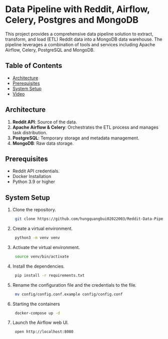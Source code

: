# Data Pipeline with Reddit, Airflow, Celery, Postgres and MongoDB

This project provides a comprehensive data pipeline solution to extract, transform, and load (ETL) Reddit data into a MongoDB data warehouse. The pipeline leverages a combination of tools and services including Apache Airflow, Celery, PostgreSQL and MongoDB.

## Table of Contents

- [Architecture](#architecture)
- [Prerequisites](#prerequisites)
- [System Setup](#system-setup)
- [Video](#video)

## Architecture
1. **Reddit API**: Source of the data.
2. **Apache Airflow & Celery**: Orchestrates the ETL process and manages task distribution.
3. **PostgreSQL**: Temporary storage and metadata management.
4. **MongoDB**: Raw data storage.

## Prerequisites
- Reddit API credentials.
- Docker Installation
- Python 3.9 or higher

## System Setup
1. Clone the repository.
   ```bash
    git clone https://github.com/hungquangbui02022003/Reddit-Data-Pipeline-Engineering.git
   ```
2. Create a virtual environment.
   ```bash
    python3 -m venv venv
   ```
3. Activate the virtual environment.
   ```bash
    source venv/bin/activate
   ```
4. Install the dependencies.
   ```bash
    pip install -r requirements.txt
   ```
5. Rename the configuration file and the credentials to the file.
   ```bash
    mv config/config.conf.example config/config.conf
   ```
6. Starting the containers
   ```bash
    docker-compose up -d
   ```
7. Launch the Airflow web UI.
   ```bash
    open http://localhost:8080
   ```
